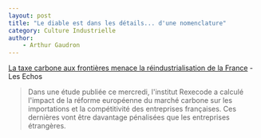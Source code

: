 ```yaml
---
layout: post
title: "Le diable est dans les détails... d'une nomenclature"
category: Culture Industrielle
author: 
    - Arthur Gaudron
---
```


[La taxe carbone aux frontières menace la réindustrialisation de la France](https://www.lesechos.fr/economie-france/conjoncture/la-taxe-carbone-aux-frontieres-menace-la-reindustrialisation-de-la-france-1949803) - Les Echos

> Dans une étude publiée ce mercredi, l'institut Rexecode a calculé l'impact de la réforme européenne du marché carbone sur les importations et la compétitivité des entreprises françaises. Ces dernières vont être davantage pénalisées que les entreprises étrangères.
